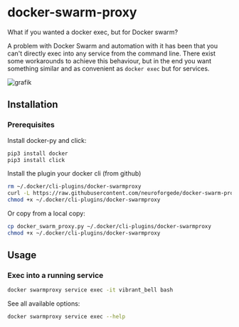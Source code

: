 # docker-swarm-proxy

What if you wanted a docker exec, but for Docker swarm?

A problem with Docker Swarm and automation with it has been that you can't directly exec into any service from the command line. There exist some workarounds to achieve this behaviour, but in the end you want something similar and as convenient as `docker exec` but for services.

![grafik](https://github.com/neuroforgede/docker-swarm-proxy/assets/719760/e40aae96-1b0f-4193-8f7e-1054b5db6a6e)

## Installation

### Prerequisites

Install docker-py and click:

```bash
pip3 install docker
pip3 install click
```

Install the plugin your docker cli (from github)

```bash
rm ~/.docker/cli-plugins/docker-swarmproxy
curl -L https://raw.githubusercontent.com/neuroforgede/docker-swarm-proxy/master/docker_swarm_proxy.py -o ~/.docker/cli-plugins/docker-swarmproxy
chmod +x ~/.docker/cli-plugins/docker-swarmproxy
```

Or copy from a local copy:

```bash
cp docker_swarm_proxy.py ~/.docker/cli-plugins/docker-swarmproxy
chmod +x ~/.docker/cli-plugins/docker-swarmproxy
```

## Usage

### Exec into a running service

```bash
docker swarmproxy service exec -it vibrant_bell bash
```

See all available options:

```bash
docker swarmproxy service exec --help
```
